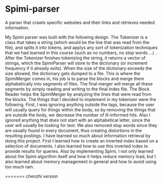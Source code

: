 Spimi-parser
============

A parser that crawls specific websites and their links and retrieves needed information.


  My Spimi parser was built with the following design. The Tokenizer is a class that takes a string (which would be the line that was read from the file), and splits it into tokens, and applys any sort of tokenization techniques that we had learned in this course (such as no numbers, no stop words …) . After the Tokenizer finishes tokenizing the string, it returns a vector of strings, which the SpimiParser will store to the dictionary (or increment frequency if it already exits). When the size of the dictionary exceeds the size allowed, the dictionary gets dumped to a file. This is where the SpimiMerger comes in, his job is to parse the blocks and merge them alphabetically into segments of files. The final merger will merge all these segments by simply reading and writing to the final index file. The Block Reader helps the SpimiMerger by analyzing the lines that were read from the blocks.
	The things that I decided to implement in my tokenizer were the following. First, I was ignoring anything outside the <BODY></BODY> tags, because the user will usually query for things within the body, so by removing the things that are outside the body, we decrease the number of ill-informed hits. Also I ignored anything that does not start with an alphabetical letter, since the user will usually be looking for text.  We also removed stop words since they are usually found in every document, thus creating distortions in the resulting postings. 
	I have learned so much about information retrieval by doing this project. First I learned how to create an inverted index based on a selection of documents. I also learned how to use this inverted index to provide results for queries. Also by implementing Spimi, I not only learned about the Spimi algorithm itself and how it helps reduce memory load, but I also learned about memory management in general and how to avoid using too much ram. 



=======
chenzhi version

